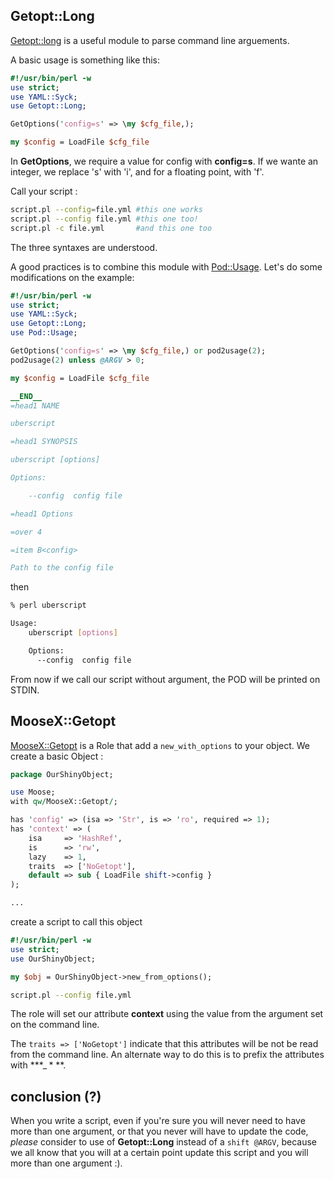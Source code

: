 ## Getopt::Long

[Getopt::long](http://search.cpan.org/perldoc?Getopt::Long) is a useful module to parse command line arguements.

A basic usage is something like this:

``` perl
#!/usr/bin/perl -w
use strict;
use YAML::Syck;
use Getopt::Long;

GetOptions('config=s' => \my $cfg_file,);

my $config = LoadFile $cfg_file
```

In **GetOptions**, we require a value for config with **config=s**. If we wante an integer, we replace 's' with 'i', and for a floating point, with 'f'.

Call your script :

``` bash
script.pl --config=file.yml #this one works
script.pl --config file.yml #this one too!
script.pl -c file.yml       #and this one too
```

The three syntaxes are understood.

A good practices is to combine this module with [Pod::Usage](http://search.cpan.org/perldoc?Pod::Usage). Let's do some modifications on the example:

``` perl
#!/usr/bin/perl -w
use strict;
use YAML::Syck;
use Getopt::Long;
use Pod::Usage;

GetOptions('config=s' => \my $cfg_file,) or pod2usage(2);
pod2usage(2) unless @ARGV > 0;

my $config = LoadFile $cfg_file

__END__
=head1 NAME

uberscript

=head1 SYNOPSIS

uberscript [options]

Options:

    --config  config file

=head1 Options

=over 4

=item B<config>

Path to the config file
```

then

``` bash
% perl uberscript

Usage:
    uberscript [options]

    Options:
      --config  config file
```

From now if we call our script without argument, the POD will be printed on STDIN.

## MooseX::Getopt

[MooseX::Getopt](http://search.cpan.org/perldoc?MooseX::Getopt) is a Role that add a `new_with_options` to your object. We create a basic Object :

``` perl
package OurShinyObject;

use Moose;
with qw/MooseX::Getopt/;

has 'config' => (isa => 'Str', is => 'ro', required => 1);
has 'context' => (
    isa     => 'HashRef',
    is      => 'rw',
    lazy    => 1,
    traits  => ['NoGetopt'],
    default => sub { LoadFile shift->config }
);

...
```

create a script to call this object

``` perl
#!/usr/bin/perl -w
use strict;
use OurShinyObject;

my $obj = OurShinyObject->new_from_options();
```

``` bash
script.pl --config file.yml
```

The role will set our attribute **context** using the value from the argument set on the command line.

The `traits => ['NoGetopt']` indicate that this attributes will be not be read from the command line. An alternate way to do this is to prefix the attributes with **\*\_ \* **.

## conclusion (?)

When you write a script, even if you're sure you will never need to have more than one argument, or that you never will have to update the code, *please* consider to use of **Getopt::Long** instead of a `shift @ARGV`, because we all know that you will at a certain point update this script and you will more than one argument :).

